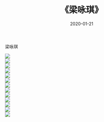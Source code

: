 ﻿---
layout: post
title:  《梁咏琪》
date:   2020-01-21
img: http://img.660000.xyz/Sharelink/壁纸/明星魅力/华人明星/梁咏琪/000.jpg
categories: [美女, 清纯, 唯美]
---

梁咏琪

 ![](http://img.660000.xyz/Sharelink/壁纸/明星魅力/华人明星/梁咏琪/001.jpg) <br>![](http://img.660000.xyz/Sharelink/壁纸/明星魅力/华人明星/梁咏琪/002.jpg) <br>![](http://img.660000.xyz/Sharelink/壁纸/明星魅力/华人明星/梁咏琪/003.jpg) <br>![](http://img.660000.xyz/Sharelink/壁纸/明星魅力/华人明星/梁咏琪/004.jpg) <br>![](http://img.660000.xyz/Sharelink/壁纸/明星魅力/华人明星/梁咏琪/005.jpg) <br>![](http://img.660000.xyz/Sharelink/壁纸/明星魅力/华人明星/梁咏琪/006.jpg) <br>![](http://img.660000.xyz/Sharelink/壁纸/明星魅力/华人明星/梁咏琪/007.jpg) <br>![](http://img.660000.xyz/Sharelink/壁纸/明星魅力/华人明星/梁咏琪/008.jpg) <br>![](http://img.660000.xyz/Sharelink/壁纸/明星魅力/华人明星/梁咏琪/009.jpg) <br>![](http://img.660000.xyz/Sharelink/壁纸/明星魅力/华人明星/梁咏琪/010.jpg) <br>![](http://img.660000.xyz/Sharelink/壁纸/明星魅力/华人明星/梁咏琪/011.jpg) <br>![](http://img.660000.xyz/Sharelink/壁纸/明星魅力/华人明星/梁咏琪/012.jpg) <br>![](http://img.660000.xyz/Sharelink/壁纸/明星魅力/华人明星/梁咏琪/013.jpg) <br>
